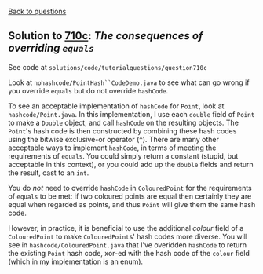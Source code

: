 [Back to questions](../README.md)

## Solution to [710c](../questions/710c): *The consequences of overriding `equals`*

See code at `solutions/code/tutorialquestions/question710c`

Look at `nohashcode/PointHash``CodeDemo.java` to see what can go wrong if you override `equals`
but do not override `hashCode`.

To see an acceptable implementation of `hashCode` for `Point`, look at `hashcode/Point.java`.
In this implementation, I use each `double` field of `Point` to make a `Double` object,
and call `hashCode` on the resulting objects.  The `Point`'s hash code is then constructed by combining
these hash codes using the bitwise exclusive-or operator (`^`).  There are many other acceptable ways to implement
`hashCode`, in terms of meeting the requirements of `equals`.  You could simply return a constant (stupid,
but acceptable in this context), or you could add up the `double` fields and return the result, cast to an `int`.

You do *not* need to override `hashCode` in `ColouredPoint` for the requirements of `equals` to be
met: if two coloured points are equal then certainly they are equal when regarded as points, and thus `Point` will give them
the same hash code.

However, in practice, it is beneficial to use the additional *colour* field of a `ColouredPoint` to make `ColouredPoint`s'
hash codes more diverse.  You will see in `hashcode/ColouredPoint.java` that I've overidden `hashCode` to return the existing
`Point` hash code, xor-ed with the hash code of the `colour` field (which in my implementation is an enum).

